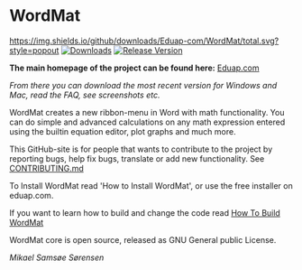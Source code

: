 # WordMat
https://img.shields.io/github/downloads/Eduap-com/WordMat/total.svg?style=popout
[![Downloads](https://img.shields.io/github/downloads/Eduap-com/WordMat/total.svg)](https://github.com/Eduap-com/WordMat/releases)
[![Release Version](https://img.shields.io/github/release/Eduap-com/WordMat)](https://github.com/Eduap-com/WordMat/releases/latest)

**The main homepage of the project can be found here:** [Eduap.com](http://www.eduap.com)

*From there you can download the most recent version for Windows and Mac, read the FAQ, see screenshots etc.*

WordMat creates a new ribbon-menu in Word with math functionality. You can do simple and advanced calculations on any math expression entered using the builtin equation editor, plot graphs and much more.

This GitHub-site is for people that wants to contribute to the project by reporting bugs, help fix bugs, translate or add new functionality.
See [CONTRIBUTING.md](https://github.com/Eduap-com/WordMat/blob/master/CONTRIBUTING.md)

To Install WordMat read 'How to Install WordMat', or use the free installer on eduap.com.

If you want to learn how to build and change the code read [How To Build WordMat](https://github.com/Eduap-com/WordMat/blob/master/How%20to%20build%20WordMat.md)

WordMat core is open source, released as GNU General public License.

*Mikael Samsøe Sørensen*

